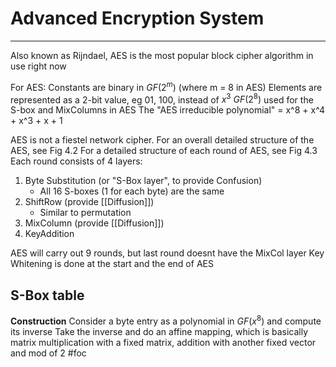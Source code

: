 # Advanced Encryption System
---
Also known as Rijndael, AES is the most popular block cipher algorithm in use right now

For AES:
Constants are binary in $GF(2^m)$ (where m = 8 in AES)
Elements are represented as a 2-bit value, eg 01, 100, instead of $x^3$
$GF(2^8)$ used for the S-box and MixColumns in AES
The "AES irreducible polynomial" = x^8 + x^4 + x^3 + x + 1


AES is not a fiestel network cipher. 
For an overall detailed structure of the AES, see Fig 4.2
For a detailed structure of each round of AES, see Fig 4.3
Each round consists of 4 layers:
1. Byte Substitution (or "S-Box layer", to provide Confusion)
	- All 16 S-boxes (1 for each byte) are the same
1. ShiftRow (provide [[Diffusion]])
	- Similar to permutation
2. MixColumn (provide [[Diffusion]])
3. KeyAddition

AES will carry out 9 rounds, but last round doesnt have the MixCol layer
Key Whitening is done at the start and the end of AES

## S-Box table
**Construction**
Consider a byte entry as a polynomial in $GF(x^8)$ and compute its inverse
Take the inverse and do an affine mapping, which is basically matrix multiplication with a fixed matrix, addition with another fixed vector and mod of 2
#foc